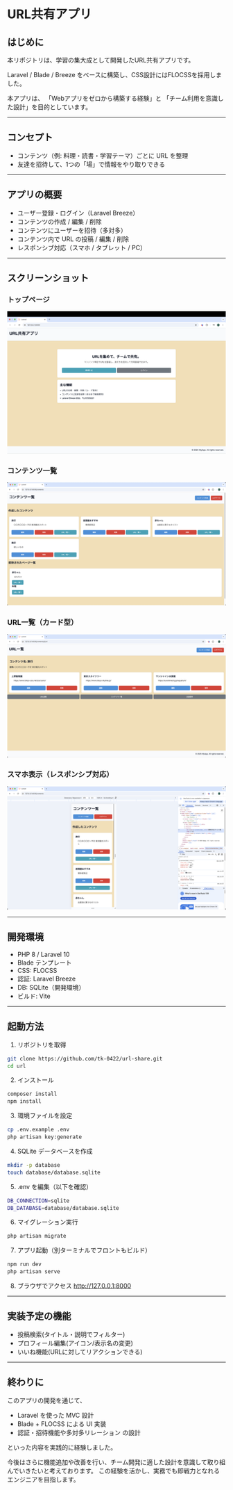 # URL共有アプリ

## はじめに
本リポジトリは、学習の集大成として開発したURL共有アプリです。

Laravel / Blade / Breeze をベースに構築し、CSS設計にはFLOCSSを採用しました。

本アプリは、
「Webアプリをゼロから構築する経験」と
「チーム利用を意識した設計」を目的としています。

---

## コンセプト
- コンテンツ（例: 料理・読書・学習テーマ）ごとに URL を整理
- 友達を招待して、1つの「場」で情報をやり取りできる

---

## アプリの概要
- ユーザー登録・ログイン（Laravel Breeze）
- コンテンツの作成 / 編集 / 削除
- コンテンツにユーザーを招待（多対多）
- コンテンツ内で URL の投稿 / 編集 / 削除
- レスポンシブ対応（スマホ / タブレット / PC）

---

## スクリーンショット

### トップページ
![トップページ](docs/welcome.png)

### コンテンツ一覧
![コンテンツ一覧](docs/contents.png)

### URL一覧（カード型）
![URL一覧](docs/url.png)

### スマホ表示（レスポンシブ対応）
![スマホ表示](docs/smartphone.png)

---

## 開発環境
- PHP 8 / Laravel 10
- Blade テンプレート
- CSS: FLOCSS
- 認証: Laravel Breeze
- DB: SQLite（開発環境）
- ビルド: Vite

---

## 起動方法
1. リポジトリを取得
```bash
git clone https://github.com/tk-0422/url-share.git
cd url
```

2. インストール
```bash
composer install
npm install
```

3. 環境ファイルを設定
```bash
cp .env.example .env
php artisan key:generate
```

4. SQLite データベースを作成
```bash
mkdir -p database
touch database/database.sqlite
```

5. .env を編集（以下を確認）
```bash
DB_CONNECTION=sqlite
DB_DATABASE=database/database.sqlite
```

6. マイグレーション実行
```bash
php artisan migrate
```

7. アプリ起動（別ターミナルでフロントもビルド）
```bash
npm run dev
php artisan serve
```

8. ブラウザでアクセス
http://127.0.0.1:8000

---

## 実装予定の機能
- 投稿検索(タイトル・説明でフィルター)
- プロフィール編集(アイコン/表示名の変更)
- いいね機能(URLに対してリアクションできる)

---

## 終わりに
このアプリの開発を通じて、

- Laravel を使った MVC 設計
- Blade + FLOCSS による UI 実装
- 認証・招待機能や多対多リレーション の設計

といった内容を実践的に経験しました。

今後はさらに機能追加や改善を行い、チーム開発に適した設計を意識して取り組んでいきたいと考えております。
この経験を活かし、実務でも即戦力となれるエンジニアを目指します。
